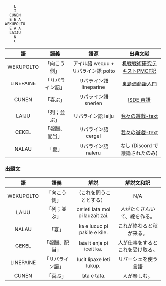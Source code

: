 
```
    L
    I
  CUNEN
  E E A
WEKUPOLTO
  E A A
  LAIJU
    N
    E
```

| 語 | 語義 | 語源 | 出典文献 |
|:----:|:----:|:----:|:----:|
| WEKUPOLTO | 「向こう側」| アイル語 wequu + リパライン語 polto | [机戦戦術研究テキストPMCF訳](https://docs.google.com/document/d/1KlxwGoCa7Z8qiK6suM8LWAU5mmyyj56iLEx1-317rJA/edit) |
| LINEPAINE | 「リパライン語」| リパライン語 lineparine | [東島通商語入門](https://docs.google.com/document/d/1G-xhtlGl-TGrFH6kHixg5-LRZ6gBGifSe3NHLcFk8Ss/edit) |
| CUNEN | 「喜ぶ」| リパライン語 snerien | [ISDE 東語](https://docs.google.com/document/d/1UQAPi3RST38-SjsaV5jE5YZGabIrUdt-ply8BWL5qaY/edit) |
| LAIJU | 「列；並ぶ」 | リパライン語 leiju | [我々の遊戯-text](https://docs.google.com/document/d/1kuVKX8Hb13o2nLRk9wtARFzvvMThSG2NG-9mJravPX0/edit) |
| CEKEL | 「報酬、配当」 | リパライン語 cergel | [我々の遊戯-text](https://docs.google.com/document/d/1kuVKX8Hb13o2nLRk9wtARFzvvMThSG2NG-9mJravPX0/edit) |
| NALAU | 「夏」 | リパライン語 naleru | なし (Discord で議論されたのみ) |

### 出題文

| 語 | 語義 | 解説 | 解説文和訳 |
|:----:|:----:|:----:|:----:|
| WEKUPOLTO | 「向こう側」| （これを問うこととする） | N/A |
| LAIJU | 「列；並ぶ」 | cetleti lata mol pi lauzait zai. | 人がたくさんいて、線を作る。|
| NALAU | 「夏」 | ka e lucuc pi pakile e kile. | これが終わると秋が来る。 |
| CEKEL | 「報酬、配当」 | lata it enja pi iceit ka. | 人が仕事をするとこれを受け取る。 |
| LINEPAINE | 「リパライン語」| lucit lipaxe leti lukup. | リパーシェを使う言語 |
| CUNEN | 「喜ぶ」| lata e tata. | 人が楽しむ。 | 
